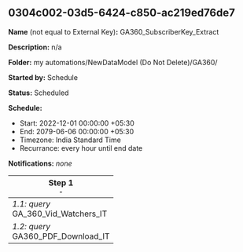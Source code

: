 ## 0304c002-03d5-6424-c850-ac219ed76de7

**Name** (not equal to External Key)**:** GA360_SubscriberKey_Extract

**Description:** n/a

**Folder:** my automations/NewDataModel (Do Not Delete)/GA360/

**Started by:** Schedule

**Status:** Scheduled

**Schedule:**

* Start: 2022-12-01 00:00:00 +05:30
* End: 2079-06-06 00:00:00 +05:30
* Timezone: India Standard Time
* Recurrance: every hour until end date

**Notifications:** _none_


| Step 1<br>_<small>-</small>_ |
| --- |
| _1.1: query_<br>GA_360_Vid_Watchers_IT |
| _1.2: query_<br>GA360_PDF_Download_IT |
